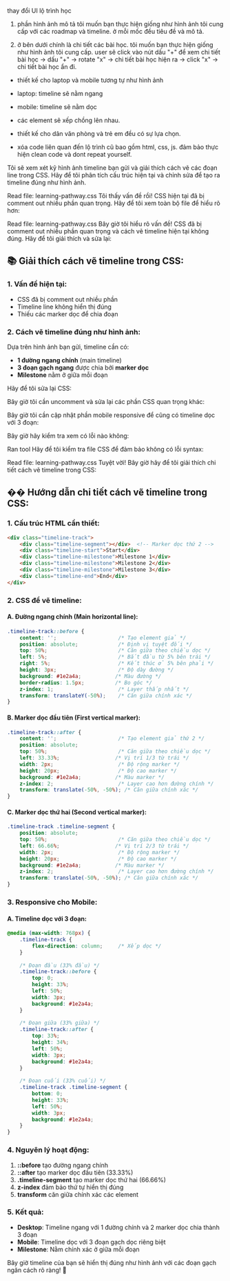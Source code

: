 thay đổi UI lộ trình học
1. phần hình ảnh mô tả tôi muốn bạn thực hiện giống như hình ảnh tôi cung cấp với các roadmap và timeline. ở mỗi mốc đều tiêu đề và mô tả.

2. ở bên dưới chính là chi tiết các bài học. tôi muốn bạn thực hiện giống như hình ảnh tôi cung cấp. user sẽ click vào nút dấu "+" để xem chi tiết bài học -> dấu "+" -> rotate "x" -> chi tiết bài học hiện ra -> click "x" -> chi tiết bài học ẩn đi.

* thiết kế cho laptop và mobile tương tự như hình ảnh
- laptop: timeline sẽ nằm ngang 

- mobile: timeline sẽ nằm dọc

* các element sẽ xếp chồng lên nhau.

* thiết kế cho dân văn phòng và trẻ em đều có sự lựa chọn.

* xóa code liên quan đến lộ trình cũ bao gồm html, css, js.
đảm bảo thực hiện clean code và dont repeat yourself.

Tôi sẽ xem xét kỹ hình ảnh timeline bạn gửi và giải thích cách vẽ các đoạn line trong CSS. Hãy để tôi phân tích cấu trúc hiện tại và chỉnh sửa để tạo ra timeline đúng như hình ảnh.

Read file: learning-pathway.css
Tôi thấy vấn đề rồi! CSS hiện tại đã bị comment out nhiều phần quan trọng. Hãy để tôi xem toàn bộ file để hiểu rõ hơn:

Read file: learning-pathway.css
Bây giờ tôi hiểu rõ vấn đề! CSS đã bị comment out nhiều phần quan trọng và cách vẽ timeline hiện tại không đúng. Hãy để tôi giải thích và sửa lại:

## 📚 **Giải thích cách vẽ timeline trong CSS:**

### **1. Vấn đề hiện tại:**
- CSS đã bị comment out nhiều phần
- Timeline line không hiển thị đúng
- Thiếu các marker dọc để chia đoạn

### **2. Cách vẽ timeline đúng như hình ảnh:**

Dựa trên hình ảnh bạn gửi, timeline cần có:
- **1 đường ngang chính** (main timeline)
- **3 đoạn gạch ngang** được chia bởi **marker dọc**
- **Milestone** nằm ở giữa mỗi đoạn

Hãy để tôi sửa lại CSS:

Bây giờ tôi cần uncomment và sửa lại các phần CSS quan trọng khác:

Bây giờ tôi cần cập nhật phần mobile responsive để cũng có timeline dọc với 3 đoạn:

Bây giờ hãy kiểm tra xem có lỗi nào không:

Ran tool
Hãy để tôi kiểm tra file CSS để đảm bảo không có lỗi syntax:

Read file: learning-pathway.css
Tuyệt vời! Bây giờ hãy để tôi giải thích chi tiết cách vẽ timeline trong CSS:

## �� **Hướng dẫn chi tiết cách vẽ timeline trong CSS:**

### **1. Cấu trúc HTML cần thiết:**
```html
<div class="timeline-track">
    <div class="timeline-segment"></div>  <!-- Marker dọc thứ 2 -->
    <div class="timeline-start">Start</div>
    <div class="timeline-milestone">Milestone 1</div>
    <div class="timeline-milestone">Milestone 2</div>
    <div class="timeline-milestone">Milestone 3</div>
    <div class="timeline-end">End</div>
</div>
```

### **2. CSS để vẽ timeline:**

#### **A. Đường ngang chính (Main horizontal line):**
```css
.timeline-track::before {
    content: '';                    /* Tạo element giả */
    position: absolute;             /* Định vị tuyệt đối */
    top: 50%;                       /* Căn giữa theo chiều dọc */
    left: 5%;                       /* Bắt đầu từ 5% bên trái */
    right: 5%;                      /* Kết thúc ở 5% bên phải */
    height: 3px;                    /* Độ dày đường */
    background: #1e2a4a;           /* Màu đường */
    border-radius: 1.5px;          /* Bo góc */
    z-index: 1;                     /* Layer thấp nhất */
    transform: translateY(-50%);    /* Căn giữa chính xác */
}
```

#### **B. Marker dọc đầu tiên (First vertical marker):**
```css
.timeline-track::after {
    content: '';                    /* Tạo element giả thứ 2 */
    position: absolute;
    top: 50%;                       /* Căn giữa theo chiều dọc */
    left: 33.33%;                  /* Vị trí 1/3 từ trái */
    width: 2px;                     /* Độ rộng marker */
    height: 20px;                   /* Độ cao marker */
    background: #1e2a4a;           /* Màu marker */
    z-index: 2;                     /* Layer cao hơn đường chính */
    transform: translate(-50%, -50%); /* Căn giữa chính xác */
}
```

#### **C. Marker dọc thứ hai (Second vertical marker):**
```css
.timeline-track .timeline-segment {
    position: absolute;
    top: 50%;                       /* Căn giữa theo chiều dọc */
    left: 66.66%;                  /* Vị trí 2/3 từ trái */
    width: 2px;                     /* Độ rộng marker */
    height: 20px;                   /* Độ cao marker */
    background: #1e2a4a;           /* Màu marker */
    z-index: 2;                     /* Layer cao hơn đường chính */
    transform: translate(-50%, -50%); /* Căn giữa chính xác */
}
```

### **3. Responsive cho Mobile:**

#### **A. Timeline dọc với 3 đoạn:**
```css
@media (max-width: 768px) {
    .timeline-track {
        flex-direction: column;     /* Xếp dọc */
    }
    
    /* Đoạn đầu (33% đầu) */
    .timeline-track::before {
        top: 0;
        height: 33%;
        left: 50%;
        width: 3px;
        background: #1e2a4a;
    }
    
    /* Đoạn giữa (33% giữa) */
    .timeline-track::after {
        top: 33%;
        height: 34%;
        left: 50%;
        width: 3px;
        background: #1e2a4a;
    }
    
    /* Đoạn cuối (33% cuối) */
    .timeline-track .timeline-segment {
        bottom: 0;
        height: 33%;
        left: 50%;
        width: 3px;
        background: #1e2a4a;
    }
}
```

### **4. Nguyên lý hoạt động:**

1. **::before** tạo đường ngang chính
2. **::after** tạo marker dọc đầu tiên (33.33%)
3. **.timeline-segment** tạo marker dọc thứ hai (66.66%)
4. **z-index** đảm bảo thứ tự hiển thị đúng
5. **transform** căn giữa chính xác các element

### **5. Kết quả:**
- **Desktop**: Timeline ngang với 1 đường chính và 2 marker dọc chia thành 3 đoạn
- **Mobile**: Timeline dọc với 3 đoạn gạch dọc riêng biệt
- **Milestone**: Nằm chính xác ở giữa mỗi đoạn

Bây giờ timeline của bạn sẽ hiển thị đúng như hình ảnh với các đoạn gạch ngăn cách rõ ràng! 🎯